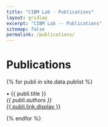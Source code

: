 ```yaml
---
title: "CIBM Lab - Publications"
layout: gridlay
excerpt: "CIBM Lab -- Publications"
sitemap: false
permalink: /publications/
---
```



# Publications

{% for publi in site.data.publist %}

  &#x2022; {{ publi.title }} <br />
  <em>{{ publi.authors }} </em><br /><a href="{{ publi.link.url }}">{{ publi.link.display }}</a>

{% endfor %}
